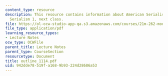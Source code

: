 ```yaml
---
content_type: resource
description: This resource contains information about American Serialism, European
  Serialism 1, next class.
file: https://ol-ocw-studio-app-qa.s3.amazonaws.com/courses/21m-262-modern-music-1900-1960-fall-2006/942dde78519fa1689b93224d28686a53_outline_1114.pdf
file_type: application/pdf
learning_resource_types:
- Lecture Notes
ocw_type: OCWFile
parent_title: Lecture Notes
parent_type: CourseSection
resourcetype: Document
title: outline_1114.pdf
uid: 942dde78-519f-a168-9b93-224d28686a53
---
```

